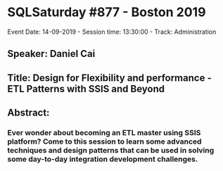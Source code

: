 # SQLSaturday #877 - Boston 2019
Event Date: 14-09-2019 - Session time: 13:30:00 - Track: Administration
## Speaker: Daniel Cai
## Title: Design for Flexibility and performance - ETL Patterns with SSIS and Beyond
## Abstract:
### Ever wonder about becoming an ETL master using SSIS platform? Come to this session to learn some advanced techniques and design patterns that can be used in solving some day-to-day integration development challenges.
